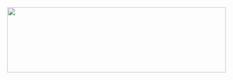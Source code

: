<h1 align=center>
  <img src="https://readme-typing-svg.herokuapp.com?font=jetbrains+mono&color=%teal&size=20&vCenter=true&lines=Hey%2C%20I%27m%20Krishna%20%F0%9F%91%8B%3BI%20love%20making%20Chatbot%2C%20Web%20scraping%2C%20Automation%3BI%20do%20use%20Python%2C%20Dart%2C%20Go%3BI%20love%20Linux%F0%9F%90%A7%E2%9D%A4%EF%B8%8F" alt="">
</h1>

<img src="https://raw.githubusercontent.com/matfantinel/matfantinel/master/waves.svg" width="100%" height="150">

<!--
**krishna2206/krishna2206** is a ✨ _special_ ✨ repository because its `README.md` (this file) appears on your GitHub profile.

Here are some ideas to get you started:

- 🔭 I’m currently working on ...
- 🌱 I’m currently learning ...
- 👯 I’m looking to collaborate on ...
- 🤔 I’m looking for help with ...
- 💬 Ask me about ...
- 📫 How to reach me: ...
- 😄 Pronouns: ...
- ⚡ Fun fact: ...
-->
